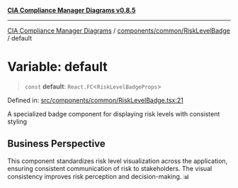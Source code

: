 [**CIA Compliance Manager Diagrams v0.8.5**](../../../../README.md)

***

[CIA Compliance Manager Diagrams](../../../../modules.md) / [components/common/RiskLevelBadge](../README.md) / default

# Variable: default

> `const` **default**: `React.FC`\<`RiskLevelBadgeProps`\>

Defined in: [src/components/common/RiskLevelBadge.tsx:21](https://github.com/Hack23/cia-compliance-manager/blob/3ae0301247f765ba03c8c0fe645db4718bb8af76/src/components/common/RiskLevelBadge.tsx#L21)

A specialized badge component for displaying risk levels with consistent styling

## Business Perspective

This component standardizes risk level visualization across the application,
ensuring consistent communication of risk to stakeholders. The visual consistency
improves risk perception and decision-making. 📊

